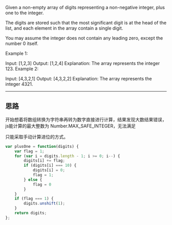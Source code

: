 Given a non-empty array of digits representing a non-negative integer, plus one to the integer.

The digits are stored such that the most significant digit is at the head of the list, and each element in the array contain a single digit.

You may assume the integer does not contain any leading zero, except the number 0 itself.

Example 1:

Input: [1,2,3]
Output: [1,2,4]
Explanation: The array represents the integer 123.
Example 2:

Input: [4,3,2,1]
Output: [4,3,2,2]
Explanation: The array represents the integer 4321.

---
## 思路
开始想着将数组转换为字符串再转为数字直接进行计算，结果发现大数结果错误，js能计算的最大整数为 Number.MAX_SAFE_INTEGER，无法满足

只能采取手动计算进位的方式。

```javascript
var plusOne = function(digits) {
    var flag = 1;
    for (var i = digits.length - 1; i >= 0; i--) {
        digits[i] += flag;
        if (digits[i] === 10) {
            digits[i] = 0;
            flag = 1;
        } else {
            flag = 0
        }
    }
    if (flag === 1) {
        digits.unshift(1);
    }
    return digits;
};
```
